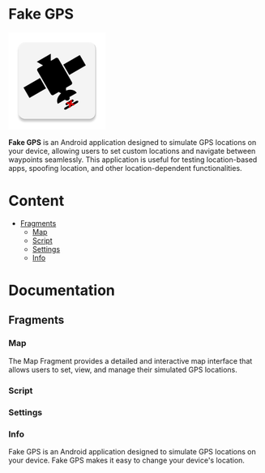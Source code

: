 # Fake GPS

![](./app/src/main/res/mipmap-xxxhdpi/ic_launcher.webp "Fake GPS")

**Fake GPS** is an Android application designed to simulate GPS locations on your device, allowing users to set custom locations and navigate between waypoints seamlessly. This application is useful for testing location-based apps, spoofing location, and other location-dependent functionalities.

# Content
- [Fragments](#fragments)
  - [Map](#map)
  - [Script](#script)
  - [Settings](#settings)
  - [Info](#info)

# Documentation

## Fragments

### Map

The Map Fragment provides a detailed and interactive map interface that allows users to set, view, and manage their simulated GPS locations.

### Script
### Settings
### Info

Fake GPS is an Android application designed to simulate GPS locations on your device. Fake GPS makes it easy to change your device's location.
